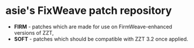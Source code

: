 # asie's FixWeave patch repository

* **FIRM** - patches which are made for use on FirmWeave-enhanced versions of ZZT,
* **SOFT** - patches which should be compatible with ZZT 3.2 once applied.
